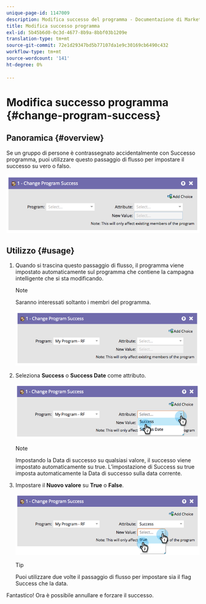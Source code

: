 ```yaml
---
unique-page-id: 1147009
description: Modifica successo del programma - Documentazione di Marketo - Documentazione del prodotto
title: Modifica successo programma
exl-id: 5b45b6d0-0c3d-4677-8b9a-8bbf03b1209e
translation-type: tm+mt
source-git-commit: 72e1d29347bd5b77107da1e9c30169cb6490c432
workflow-type: tm+mt
source-wordcount: '141'
ht-degree: 0%

---
```


# Modifica successo programma {#change-program-success}

## Panoramica {#overview}

Se un gruppo di persone è contrassegnato accidentalmente con Successo programma, puoi utilizzare questo passaggio di flusso per impostare il successo su vero o falso.

![](assets/image2014-9-22-14-3a45-3a8.png)

## Utilizzo {#usage}

1. Quando si trascina questo passaggio di flusso, il programma viene impostato automaticamente sul programma che contiene la campagna intelligente che si sta modificando.

   >[!NOTE]
   >
   >Saranno interessati soltanto i membri del programma.

   ![](assets/image2014-9-22-14-3a45-3a35.png)

1. Seleziona **Success** o **Success Date** come attributo.

   ![](assets/image2014-9-22-14-3a45-3a39.png)

   >[!NOTE]
   >
   >Impostando la Data di successo su qualsiasi valore, il successo viene impostato automaticamente su true. L’impostazione di Success su true imposta automaticamente la Data di successo sulla data corrente.

1. Impostare il **Nuovo valore** su **True** o **False**.

   ![](assets/image2014-9-22-14-3a45-3a55.png)

   >[!TIP]
   >
   >Puoi utilizzare due volte il passaggio di flusso per impostare sia il flag Success che la data.

Fantastico! Ora è possibile annullare e forzare il successo.
